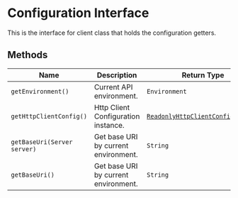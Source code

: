 
# Configuration Interface

This is the interface for client class that holds the configuration getters.

## Methods

| Name | Description | Return Type |
|  --- | --- | --- |
| `getEnvironment()` | Current API environment. | `Environment` |
| `getHttpClientConfig()` | Http Client Configuration instance. | [`ReadonlyHttpClientConfiguration`](../doc/http-client-configuration.md) |
| `getBaseUri(Server server)` | Get base URI by current environment. | `String` |
| `getBaseUri()` | Get base URI by current environment. | `String` |

